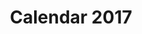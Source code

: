 ---
title: Calendar 2017
description: Character Designing, Illustration
categories:
- ILLUSTRATION & ART
layout: portfolio_detail
background-class: portBgImg
background-image: "/assets/img/portfolio/port_cover_img/calender.png"
porject_title: Calendar 2017
porject_subtitle: Character Designing, Illustration
porject_apple_imglink: ""
porject_android_imglink: ""
project_detail: One of the first little brahma product which captures our creative prowess while stating some facts related to the brahma - Our Lord Creator. This Calendar features a unique style illustrations featuring the famous trimurthis with fun and all their glory.
whatWeDoList:
- Character Designing
- Illustration
- 
img: "/assets/img/portfolio/calender/2.png"
imgContent:  Calendar for 2017

variation_img1: "/assets/img/portfolio/calender/7.png"
variation_img2: "/assets/img/portfolio/calender/8.png"
variation_img3: "/assets/img/portfolio/calender/9.png"
---